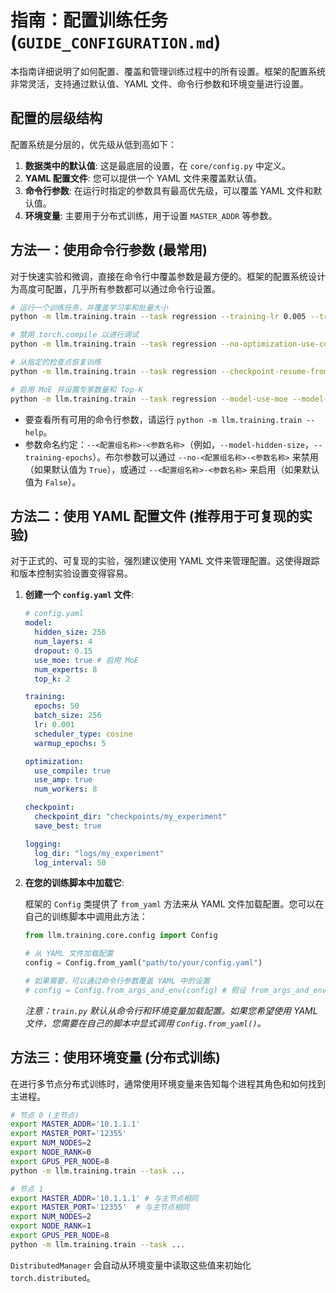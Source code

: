 # 指南：配置训练任务 (`GUIDE_CONFIGURATION.md`)

本指南详细说明了如何配置、覆盖和管理训练过程中的所有设置。框架的配置系统非常灵活，支持通过默认值、YAML 文件、命令行参数和环境变量进行设置。

## 配置的层级结构

配置系统是分层的，优先级从低到高如下：

1.  **数据类中的默认值**: 这是最底层的设置，在 `core/config.py` 中定义。
2.  **YAML 配置文件**: 您可以提供一个 YAML 文件来覆盖默认值。
3.  **命令行参数**: 在运行时指定的参数具有最高优先级，可以覆盖 YAML 文件和默认值。
4.  **环境变量**: 主要用于分布式训练，用于设置 `MASTER_ADDR` 等参数。

## 方法一：使用命令行参数 (最常用)

对于快速实验和微调，直接在命令行中覆盖参数是最方便的。框架的配置系统设计为高度可配置，几乎所有参数都可以通过命令行设置。

```bash
# 运行一个训练任务，并覆盖学习率和批量大小
python -m llm.training.train --task regression --training-lr 0.005 --training-batch-size 256

# 禁用 torch.compile 以进行调试
python -m llm.training.train --task regression --no-optimization-use-compile

# 从指定的检查点恢复训练
python -m llm.training.train --task regression --checkpoint-resume-from-checkpoint checkpoints/latest.pt

# 启用 MoE 并设置专家数量和 Top-K
python -m llm.training.train --task regression --model-use-moe --model-num-experts 8 --model-top-k 2
```

-   要查看所有可用的命令行参数，请运行 `python -m llm.training.train --help`。
-   参数命名约定：`--<配置组名称>-<参数名称>`（例如，`--model-hidden-size`，`--training-epochs`）。布尔参数可以通过 `--no-<配置组名称>-<参数名称>` 来禁用（如果默认值为 `True`），或通过 `--<配置组名称>-<参数名称>` 来启用（如果默认值为 `False`）。

## 方法二：使用 YAML 配置文件 (推荐用于可复现的实验)

对于正式的、可复现的实验，强烈建议使用 YAML 文件来管理配置。这使得跟踪和版本控制实验设置变得容易。

1.  **创建一个 `config.yaml` 文件**:

    ```yaml
    # config.yaml
    model:
      hidden_size: 256
      num_layers: 4
      dropout: 0.15
      use_moe: true # 启用 MoE
      num_experts: 8
      top_k: 2

    training:
      epochs: 50
      batch_size: 256
      lr: 0.001
      scheduler_type: cosine
      warmup_epochs: 5

    optimization:
      use_compile: true
      use_amp: true
      num_workers: 8

    checkpoint:
      checkpoint_dir: "checkpoints/my_experiment"
      save_best: true

    logging:
      log_dir: "logs/my_experiment"
      log_interval: 50
    ```

2.  **在您的训练脚本中加载它**:

    框架的 `Config` 类提供了 `from_yaml` 方法来从 YAML 文件加载配置。您可以在自己的训练脚本中调用此方法：

    ```python
    from llm.training.core.config import Config

    # 从 YAML 文件加载配置
    config = Config.from_yaml("path/to/your/config.yaml")

    # 如果需要，可以通过命令行参数覆盖 YAML 中的设置
    # config = Config.from_args_and_env(config) # 假设 from_args_and_env 可以接受一个基础 config
    ```
    *注意：`train.py` 默认从命令行和环境变量加载配置。如果您希望使用 YAML 文件，您需要在自己的脚本中显式调用 `Config.from_yaml()`。*

## 方法三：使用环境变量 (分布式训练)

在进行多节点分布式训练时，通常使用环境变量来告知每个进程其角色和如何找到主进程。

```bash
# 节点 0 (主节点)
export MASTER_ADDR='10.1.1.1'
export MASTER_PORT='12355'
export NUM_NODES=2
export NODE_RANK=0
export GPUS_PER_NODE=8
python -m llm.training.train --task ...

# 节点 1
export MASTER_ADDR='10.1.1.1' # 与主节点相同
export MASTER_PORT='12355'  # 与主节点相同
export NUM_NODES=2
export NODE_RANK=1
export GPUS_PER_NODE=8
python -m llm.training.train --task ...
```

`DistributedManager` 会自动从环境变量中读取这些值来初始化 `torch.distributed`。
